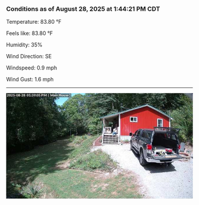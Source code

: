 ### Conditions as of August 28, 2025 at 1:44:21 PM CDT 

Temperature: 83.80 &deg;F

Feels like: 83.80 &deg;F

Humidity: 35%

Wind Direction: SE

Windspeed: 0.9 mph

Wind Gust: 1.6 mph

---

<img src="./images/latest.jpeg"/>

